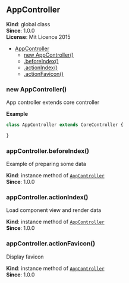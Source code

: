<a name="AppController"></a>

## AppController
**Kind**: global class  
**Since**: 1.0.0  
**License**: Mit Licence 2015  

* [AppController](#AppController)
    * [new AppController()](#new_AppController_new)
    * [.beforeIndex()](#AppController+beforeIndex)
    * [.actionIndex()](#AppController+actionIndex)
    * [.actionFavicon()](#AppController+actionFavicon)

<a name="new_AppController_new"></a>

### new AppController()
App controller extends core controller

**Example**  
```js
class AppController extends CoreController {

}
```
<a name="AppController+beforeIndex"></a>

### appController.beforeIndex()
Example of preparing some data

**Kind**: instance method of <code>[AppController](#AppController)</code>  
**Since**: 1.0.0  
<a name="AppController+actionIndex"></a>

### appController.actionIndex()
Load component view and render data

**Kind**: instance method of <code>[AppController](#AppController)</code>  
**Since**: 1.0.0  
<a name="AppController+actionFavicon"></a>

### appController.actionFavicon()
Display favicon

**Kind**: instance method of <code>[AppController](#AppController)</code>  
**Since**: 1.0.0  
